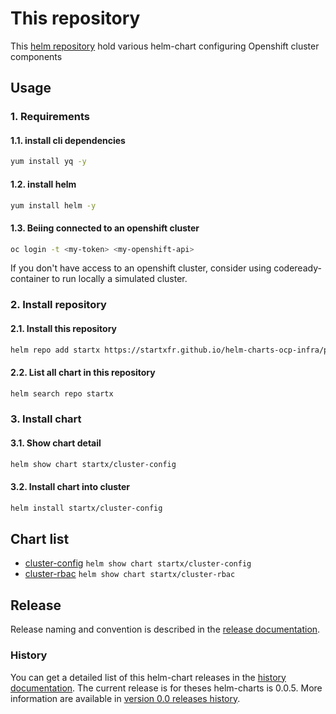 # This repository

This [helm repository](https://startxfr.github.io/helm-charts-ocp-infra/packages/index.yaml) hold various helm-chart configuring Openshift cluster components

## Usage

### 1. Requirements

#### 1.1. install cli dependencies

```bash
yum install yq -y
```

#### 1.2. install helm

```bash
yum install helm -y
```

#### 1.3. Beiing connected to an openshift cluster

```bash
oc login -t <my-token> <my-openshift-api>
```

If you don't have access to an openshift cluster, consider using codeready-container to
run locally a simulated cluster.

### 2. Install repository

#### 2.1. Install this repository

```bash
helm repo add startx https://startxfr.github.io/helm-charts-ocp-infra/packages/
```

#### 2.2. List all chart in this repository

```bash
helm search repo startx
```

### 3. Install chart

#### 3.1. Show chart detail

```bash
helm show chart startx/cluster-config
```

#### 3.2. Install chart into cluster

```bash
helm install startx/cluster-config
```

## Chart list

- [cluster-config](https://github.com/startxfr/helm-charts-ocp-infra/tree/master/charts/cluster-config) ```helm show chart startx/cluster-config```
- [cluster-rbac](https://github.com/startxfr/helm-charts-ocp-infra/tree/master/charts/cluster-rbac) ```helm show chart startx/cluster-rbac```

## Release

Release naming and convention is described in the [release documentation](./releases.md).

### History

You can get a detailed list of this helm-chart releases in the [history documentation](./history.md).
The current release is for theses helm-charts is 0.0.5. More information are available in [version 0.0 releases history](./history.md#version-00x-chanteix).
